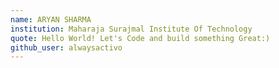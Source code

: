 ```yaml
---
name: ARYAN SHARMA 
institution: Maharaja Surajmal Institute Of Technology
quote: Hello World! Let's Code and build something Great:)
github_user: alwaysactivo
---
```

